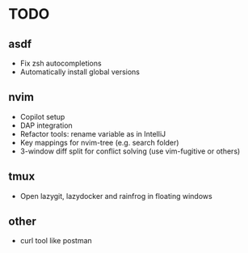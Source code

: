 # TODO

## asdf
- Fix zsh autocompletions
- Automatically install global versions

## nvim
- Copilot setup
- DAP integration
- Refactor tools: rename variable as in IntelliJ
- Key mappings for nvim-tree (e.g. search folder)
- 3-window diff split for conflict solving (use vim-fugitive or others)

## tmux
- Open lazygit, lazydocker and rainfrog in floating windows

## other
- curl tool like postman

